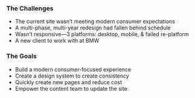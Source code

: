 ### The Challenges

* The current site wasn’t meeting modern consumer expectations
* A multi-phase, multi-year redesign had fallen behind schedule
* Wasn't responsive—3 platforms: desktop, mobile, & failed re-platform
* A new client to work with at BMW

### The Goals

* Build a modern consumer-focused experience 
* Create a design system to create consistency 
* Quickly create new pages and reduce cost
* Empower the content team to update the site